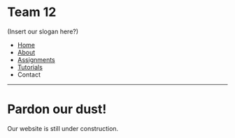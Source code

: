 # Team 12
(Insert our slogan here?)

<ul class="navbar">
  <li><a href = "index.md">Home</a></li>
  <li><a href = "/pages/about.md">About</a></li>
  <li><a href = "/pages/assignments.md">Assignments</a></li>
  <li><a href = "/pages/tutorials.md">Tutorials</a></li>
  <li><a hreg = "/pages/contact.md">Contact</a></li>
</ul>

***

# Pardon our dust!
Our website is still under construction.
